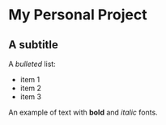 # My Personal Project

## A subtitle

A *bulleted* list:
- item 1
- item 2
- item 3

An example of text with **bold** and *italic* fonts. 